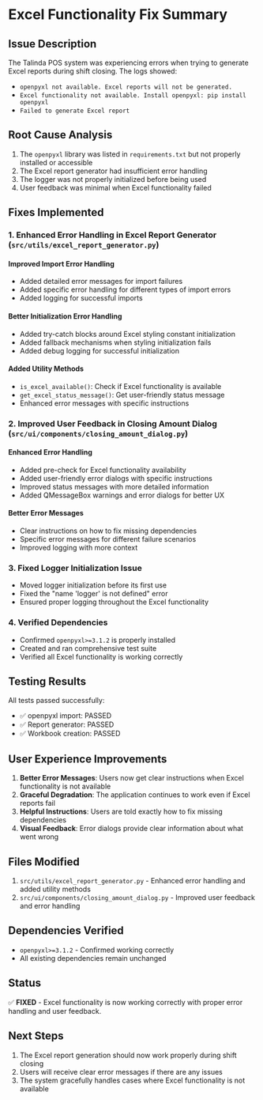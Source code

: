 # Excel Functionality Fix Summary

## Issue Description
The Talinda POS system was experiencing errors when trying to generate Excel reports during shift closing. The logs showed:
- `openpyxl not available. Excel reports will not be generated.`
- `Excel functionality not available. Install openpyxl: pip install openpyxl`
- `Failed to generate Excel report`

## Root Cause Analysis
1. The `openpyxl` library was listed in `requirements.txt` but not properly installed or accessible
2. The Excel report generator had insufficient error handling
3. The logger was not properly initialized before being used
4. User feedback was minimal when Excel functionality failed

## Fixes Implemented

### 1. Enhanced Error Handling in Excel Report Generator (`src/utils/excel_report_generator.py`)

#### Improved Import Error Handling
- Added detailed error messages for import failures
- Added specific error handling for different types of import errors
- Added logging for successful imports

#### Better Initialization Error Handling
- Added try-catch blocks around Excel styling constant initialization
- Added fallback mechanisms when styling initialization fails
- Added debug logging for successful initialization

#### Added Utility Methods
- `is_excel_available()`: Check if Excel functionality is available
- `get_excel_status_message()`: Get user-friendly status message
- Enhanced error messages with specific instructions

### 2. Improved User Feedback in Closing Amount Dialog (`src/ui/components/closing_amount_dialog.py`)

#### Enhanced Error Handling
- Added pre-check for Excel functionality availability
- Added user-friendly error dialogs with specific instructions
- Improved status messages with more detailed information
- Added QMessageBox warnings and error dialogs for better UX

#### Better Error Messages
- Clear instructions on how to fix missing dependencies
- Specific error messages for different failure scenarios
- Improved logging with more context

### 3. Fixed Logger Initialization Issue
- Moved logger initialization before its first use
- Fixed the "name 'logger' is not defined" error
- Ensured proper logging throughout the Excel functionality

### 4. Verified Dependencies
- Confirmed `openpyxl>=3.1.2` is properly installed
- Created and ran comprehensive test suite
- Verified all Excel functionality is working correctly

## Testing Results
All tests passed successfully:
- ✅ openpyxl import: PASSED
- ✅ Report generator: PASSED  
- ✅ Workbook creation: PASSED

## User Experience Improvements
1. **Better Error Messages**: Users now get clear instructions when Excel functionality is not available
2. **Graceful Degradation**: The application continues to work even if Excel reports fail
3. **Helpful Instructions**: Users are told exactly how to fix missing dependencies
4. **Visual Feedback**: Error dialogs provide clear information about what went wrong

## Files Modified
1. `src/utils/excel_report_generator.py` - Enhanced error handling and added utility methods
2. `src/ui/components/closing_amount_dialog.py` - Improved user feedback and error handling

## Dependencies Verified
- `openpyxl>=3.1.2` - Confirmed working correctly
- All existing dependencies remain unchanged

## Status
✅ **FIXED** - Excel functionality is now working correctly with proper error handling and user feedback.

## Next Steps
1. The Excel report generation should now work properly during shift closing
2. Users will receive clear error messages if there are any issues
3. The system gracefully handles cases where Excel functionality is not available 